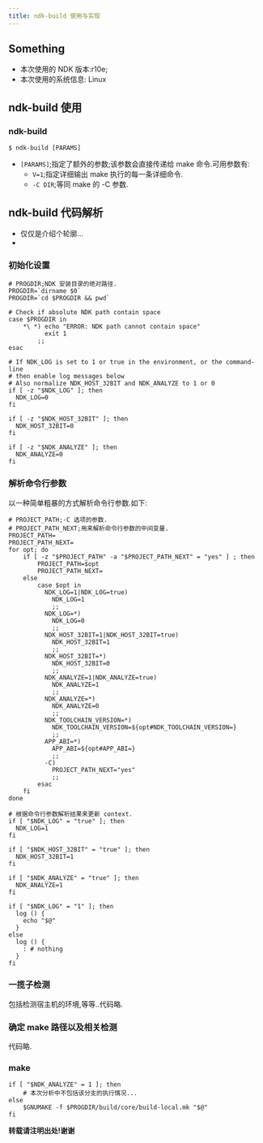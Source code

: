 ```yaml
---
title: ndk-build 使用与实现
---
```


## Something

*   本次使用的 NDK 版本:r10e;
*   本次使用的系统信息: Linux

## ndk-build 使用

### ndk-build

```shell
$ ndk-build [PARAMS]
```

*   `[PARAMS]`;指定了额外的参数;该参数会直接传递给 make 命令.可用参数有:
    -   `V=1`;指定详细输出 make 执行的每一条详细命令.
    -   `-C DIR`;等同 make 的 -C 参数.

## ndk-build 代码解析

*   仅仅是介绍个轮廓...
*   

### 初始化设置

```
# PROGDIR;NDK 安装目录的绝对路径.
PROGDIR=`dirname $0`
PROGDIR=`cd $PROGDIR && pwd`

# Check if absolute NDK path contain space
case $PROGDIR in
    *\ *) echo "ERROR: NDK path cannot contain space"
          exit 1
        ;;
esac

# If NDK_LOG is set to 1 or true in the environment, or the command-line
# then enable log messages below
# Also normalize NDK_HOST_32BIT and NDK_ANALYZE to 1 or 0
if [ -z "$NDK_LOG" ]; then
  NDK_LOG=0
fi

if [ -z "$NDK_HOST_32BIT" ]; then
  NDK_HOST_32BIT=0
fi

if [ -z "$NDK_ANALYZE" ]; then
  NDK_ANALYZE=0
fi
```

### 解析命令行参数

以一种简单粗暴的方式解析命令行参数.如下:

```shell
# PROJECT_PATH;-C 选项的参数.
# PROJECT_PATH_NEXT;用来解析命令行参数的中间变量.
PROJECT_PATH=
PROJECT_PATH_NEXT=
for opt; do
    if [ -z "$PROJECT_PATH" -a "$PROJECT_PATH_NEXT" = "yes" ] ; then
        PROJECT_PATH=$opt
        PROJECT_PATH_NEXT=
    else
        case $opt in
          NDK_LOG=1|NDK_LOG=true)
            NDK_LOG=1
            ;;
          NDK_LOG=*)
            NDK_LOG=0
            ;;
          NDK_HOST_32BIT=1|NDK_HOST_32BIT=true)
            NDK_HOST_32BIT=1
            ;;
          NDK_HOST_32BIT=*)
            NDK_HOST_32BIT=0
            ;;
          NDK_ANALYZE=1|NDK_ANALYZE=true)
            NDK_ANALYZE=1
            ;;
          NDK_ANALYZE=*)
            NDK_ANALYZE=0
            ;;
          NDK_TOOLCHAIN_VERSION=*)
            NDK_TOOLCHAIN_VERSION=${opt#NDK_TOOLCHAIN_VERSION=}
            ;;
          APP_ABI=*)
            APP_ABI=${opt#APP_ABI=}
            ;;
          -C)
            PROJECT_PATH_NEXT="yes"
            ;;
        esac
    fi
done

# 根据命令行参数解析结果来更新 context.
if [ "$NDK_LOG" = "true" ]; then
  NDK_LOG=1
fi

if [ "$NDK_HOST_32BIT" = "true" ]; then
  NDK_HOST_32BIT=1
fi

if [ "$NDK_ANALYZE" = "true" ]; then
  NDK_ANALYZE=1
fi

if [ "$NDK_LOG" = "1" ]; then
  log () {
    echo "$@"
  }
else
  log () {
    : # nothing
  }
fi
```

### 一揽子检测

包括检测宿主机的环境,等等..代码略.

### 确定 make 路径以及相关检测

代码略.

### make

```shell
if [ "$NDK_ANALYZE" = 1 ]; then
    # 本次分析中不包括该分支的执行情况...
else
    $GNUMAKE -f $PROGDIR/build/core/build-local.mk "$@"
fi
```




**转载请注明出处!谢谢**
